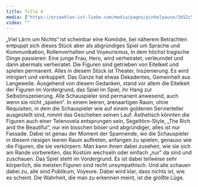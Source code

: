 ```yaml
---
title: Title 4
media: ["https://erzaehlen-ist-liebe.com/media/pages/pinkelpause/3b52c562b7-1614551331/pinkelpause.jpeg"]
video: ""
---
```


„Viel Lärm um Nichts“ ist scheinbar eine Komödie, bei näherem Betrachten entpuppt sich dieses Stück aber als abgründiges Spiel um Sprache und Kommunikation, Rollenverhalten und Voyeurismus, in dem höchst tragische Dinge passieren: Eine junge Frau, Hero, wird verheiratet, verleumdet und dann abermals verheiratet. Die Figuren sind getrieben von Eitelkeit und spielen permanent. Alles in diesem Stück ist Theater, Inszenierung. Es wird intrigiert und verkuppelt. Das Ganze hat etwas Dekadentes, Gemeinheit aus Langeweile.
Ausgehend von diesem Gedanken, stand vor allem die Eitelkeit der Figuren im Vordergrund, das Spiel im Spiel, ihr Hang zur Selbstinszenierung. Alle Schauspieler sind permanent anwesend, auch wenn sie nicht „spielen“.  In einem leeren, arenaartigen Raum, ohne Requisiten, in dem die Schauspieler wie auf einem goldenen Servierteller ausgestellt sind, nimmt das Geschehen seinen Lauf. Ästhetisch könnten die Figuren auch einer Telenovela entsprungen sein, Segeltörn-Style, „The Rich and the Beautiful“, nur ein bisschen böser und abgründiger, alles ist nur Fassade.
Dabei ist genau der Moment der Spannende, wo die Schauspieler in diesem riesigen leeren Raum auftreten, anfangen zu spielen, genauso wie die Figuren, die sie verkörpern. Man kann ihnen dabei zusehen, wie sie sich am Rande vorbereiten, das Kostüm wechseln oder einfach „nur“ da sind und zuschauen. 
Das Spiel steht im Vordergrund. Es ist dabei teilweise sehr körperlich, die meisten Figuren sind recht unsympathisch. Und alle schauen dabei zu, alle sind Publikum, Voyeure.  Dabei wird klar, dass nichts ist, wie es scheint.
Die Wahrheit, die man zu erkennen meint, ist die größte Lüge.